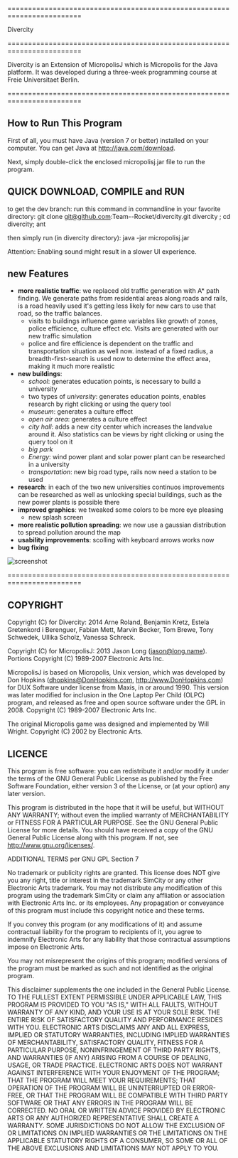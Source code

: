 ========================================================================

Divercity

========================================================================

Divercity is an Extension of MicropolisJ which is Micropolis for the Java platform.
It was developed during a three-week programming course at Freie Universitaet Berlin.


========================================================================

How to Run This Program
-----------------------

First of all, you must have Java (version 7 or better) installed on your
computer. You can get Java at http://java.com/download.

Next, simply double-click the enclosed micropolisj.jar file to run the
program.

QUICK DOWNLOAD, COMPILE and RUN
---------------------------------

to get the dev branch:
run this command in commandline in your favorite directory:
git clone git@github.com:Team--Rocket/divercity.git divercity ; cd divercity; ant

then simply run (in divercity directory):
java -jar micropolisj.jar

Attention: 
Enabling sound might result in a slower UI experience.


new Features
-------------
* **more realistic traffic**: we replaced old traffic generation with A* path finding. We generate paths from residential areas along roads and rails, is a road heavily used it's getting less likely for new cars to use that road, so the traffic balances.
  * visits to buildings influence game variables like growth of zones, police efficience, culture effect etc. Visits are generated with our new traffic simulation
  * police and fire efficience is dependent on the traffic and transportation situation as well now. instead of a fixed radius, a breadth-first-search is used now to determine the effect area, making it much more realistic 
* **new buildings**:
  * *school*: generates education points, is necessary to build a university
  * two types of *university*: generates education points, enables research by right clicking or using the query tool
  * *museum*: generates a culture effect
  * *open air area*: generates a culture effect
  * *city hall*: adds a new city center which increases the landvalue around it. Also statistics can be views by right clicking or using the query tool on it
  * *big park*
  * *Energy*: wind power plant and solar power plant can be researched in a university
  * *transportation*: new big road type, rails now need a station to be used
* **research**: in each of the two new universities continuos improvements can be researched as well as unlocking special buildings, such as the new power plants is possible there
* **improved graphics**: we tweaked some colors to be more eye pleasing
  * new splash screen
* **more realistic pollution spreading**: we now use a gaussian distribution to spread pollution around the map
* **usability improvements**: scolling with keyboard arrows works now
* **bug fixing**


![screenshot](https://raw.githubusercontent.com/Team--Rocket/divercity/master/betterScreenshot.png)

========================================================================


COPYRIGHT
-----------------

Copyright (C) for Divercity: 2014 Arne Roland, Benjamin Kretz, Estela Gretenkord i Berenguer, Fabian Mett, Marvin Becker, Tom Brewe, Tony Schwedek, Ullika Scholz, Vanessa Schreck.

Copyright (C) for MicropolisJ: 2013 Jason Long (jason@long.name).
Portions Copyright (C) 1989-2007 Electronic Arts Inc.

MicropolisJ is based on Micropolis, Unix version, which was developed by
Don Hopkins (dhopkins@DonHopkins.com, http://www.DonHopkins.com) for
DUX Software under license from Maxis, in or around 1990.  This version
was later modified for inclusion in the One Laptop Per Child (OLPC)
program, and released as free and open source software under the GPL in
2008.
Copyright (C) 1989-2007 Electronic Arts Inc.

The original Micropolis game was designed and implemented by Will Wright.
Copyright (C) 2002 by Electronic Arts.

LICENCE
---------------------------------

This program is free software: you can redistribute it and/or modify
it under the terms of the GNU General Public License as published by
the Free Software Foundation, either version 3 of the License, or (at
your option) any later version.

This program is distributed in the hope that it will be useful, but
WITHOUT ANY WARRANTY; without even the implied warranty of
MERCHANTABILITY or FITNESS FOR A PARTICULAR PURPOSE.  See the GNU
General Public License for more details.  You should have received a
copy of the GNU General Public License along with this program.  If
not, see <http://www.gnu.org/licenses/>.

ADDITIONAL TERMS per GNU GPL Section 7

No trademark or publicity rights are granted.  This license does NOT
give you any right, title or interest in the trademark SimCity or any
other Electronic Arts trademark.  You may not distribute any
modification of this program using the trademark SimCity or claim any
affliation or association with Electronic Arts Inc. or its employees.
Any propagation or conveyance of this program must include this
copyright notice and these terms.

If you convey this program (or any modifications of it) and assume
contractual liability for the program to recipients of it, you agree
to indemnify Electronic Arts for any liability that those contractual
assumptions impose on Electronic Arts.

You may not misrepresent the origins of this program; modified
versions of the program must be marked as such and not identified as
the original program.

This disclaimer supplements the one included in the General Public
License.  TO THE FULLEST EXTENT PERMISSIBLE UNDER APPLICABLE LAW, THIS
PROGRAM IS PROVIDED TO YOU "AS IS," WITH ALL FAULTS, WITHOUT WARRANTY
OF ANY KIND, AND YOUR USE IS AT YOUR SOLE RISK.  THE ENTIRE RISK OF
SATISFACTORY QUALITY AND PERFORMANCE RESIDES WITH YOU.  ELECTRONIC ARTS
DISCLAIMS ANY AND ALL EXPRESS, IMPLIED OR STATUTORY WARRANTIES,
INCLUDING IMPLIED WARRANTIES OF MERCHANTABILITY, SATISFACTORY QUALITY,
FITNESS FOR A PARTICULAR PURPOSE, NONINFRINGEMENT OF THIRD PARTY
RIGHTS, AND WARRANTIES (IF ANY) ARISING FROM A COURSE OF DEALING,
USAGE, OR TRADE PRACTICE.  ELECTRONIC ARTS DOES NOT WARRANT AGAINST
INTERFERENCE WITH YOUR ENJOYMENT OF THE PROGRAM; THAT THE PROGRAM WILL
MEET YOUR REQUIREMENTS; THAT OPERATION OF THE PROGRAM WILL BE
UNINTERRUPTED OR ERROR-FREE, OR THAT THE PROGRAM WILL BE COMPATIBLE
WITH THIRD PARTY SOFTWARE OR THAT ANY ERRORS IN THE PROGRAM WILL BE
CORRECTED.  NO ORAL OR WRITTEN ADVICE PROVIDED BY ELECTRONIC ARTS OR
ANY AUTHORIZED REPRESENTATIVE SHALL CREATE A WARRANTY.  SOME
JURISDICTIONS DO NOT ALLOW THE EXCLUSION OF OR LIMITATIONS ON IMPLIED
WARRANTIES OR THE LIMITATIONS ON THE APPLICABLE STATUTORY RIGHTS OF A
CONSUMER, SO SOME OR ALL OF THE ABOVE EXCLUSIONS AND LIMITATIONS MAY
NOT APPLY TO YOU.
